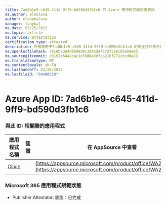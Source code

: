 ```yaml
---
title: 7ad6b1e9-c645-411d-9ff9-bd590d3fb1c6 的 Azure 應用程式識別碼資訊
ms.author: elmalova
author: elenamalova
manager: tonybal
ms.date: 03/25/2022
ms.topic: article
ms.service: attestation
certification_type: attested
description: 所有適用于7ad6b1e9-c645-411d-9ff9-bd590d3fb1c6 的安全性和符合性資訊資訊。
ms.openlocfilehash: 7816b73a4d0598d0c324bda767af55ec8be60a8b
ms.sourcegitcommit: c0192e544acac1e5b80a80fca21bf271cbcd0a28
ms.translationtype: MT
ms.contentlocale: zh-TW
ms.lasthandoff: 03/26/2022
ms.locfileid: "64480518"
---
```

# <a name="azure-app-id-7ad6b1e9-c645-411d-9ff9-bd590d3fb1c6"></a>Azure App ID: 7ad6b1e9-c645-411d-9ff9-bd590d3fb1c6


### <a name="apps-associated-with-this-id"></a>與此 ID: 相關聯的應用程式
| **應用程式名稱** | **認證** | **在 AppSource 中查看** |
|--------------|---------------|-----------------------|
| [Clixie](../forward/WA200003880.md) |  | [https://appsource.microsoft.com/product/office/WA200003880](https://appsource.microsoft.com/product/office/WA200003880) |

### <a name="microsoft-365-app-compliance-status"></a>Microsoft 365 應用程式規範狀態
- Publisher Attestaton 狀態：已完成

